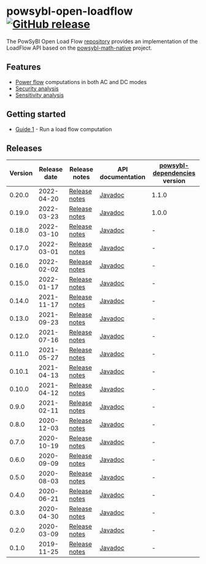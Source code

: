 # powsybl-open-loadflow [![GitHub release](https://img.shields.io/github/release/powsybl/powsybl-open-loadflow.svg?sort=semver)](https://github.com/powsybl/powsybl-open-loadflow/releases/)
The PowSyBl Open Load Flow [repository](https://github.com/powsybl/powsybl-open-loadflow) provides an implementation of the LoadFlow API based on the [powsybl-math-native](powsybl-math-native.md) project.  

## Features

- [Power flow](../../simulation/powerflow/index.md) computations in both AC and DC modes
- [Security analysis](../../simulation/securityanalysis/index.md)
- [Sensitivity analysis](../../simulation/sensitivity/index.md)

## Getting started

- [Guide 1]() - Run a load flow computation

## Releases

| Version | Release date | Release notes | API documentation | [powsybl-dependencies](https://github.com/powsybl/powsybl-dependencies) version|
| ------- | ------------ | ------------- | ----------------- | -------------------------------------------------------------------------------|
| 0.20.0 | 2022-04-20 | [Release notes](https://github.com/powsybl/powsybl-open-loadflow/releases/tag/v0.20.0) | [Javadoc](https://javadoc.io/doc/com.powsybl/powsybl-open-loadflow/0.20.0/index.html) | 1.1.0 |
| 0.19.0 | 2022-03-23 | [Release notes](https://github.com/powsybl/powsybl-open-loadflow/releases/tag/v0.19.0) | [Javadoc](https://javadoc.io/doc/com.powsybl/powsybl-open-loadflow/0.19.0/index.html) | 1.0.0 |
| 0.18.0 | 2022-03-10 | [Release notes](https://github.com/powsybl/powsybl-open-loadflow/releases/tag/v0.18.0) | [Javadoc](https://javadoc.io/doc/com.powsybl/powsybl-open-loadflow/0.18.0/index.html) | - |
| 0.17.0 | 2022-03-01 | [Release notes](https://github.com/powsybl/powsybl-open-loadflow/releases/tag/v0.17.0) | [Javadoc](https://javadoc.io/doc/com.powsybl/powsybl-open-loadflow/0.17.0/index.html) | - |
| 0.16.0 | 2022-02-02 | [Release notes](https://github.com/powsybl/powsybl-open-loadflow/releases/tag/v0.16.0) | [Javadoc](https://javadoc.io/doc/com.powsybl/powsybl-open-loadflow/0.16.0/index.html) | - |
| 0.15.0 | 2022-01-17 | [Release notes](https://github.com/powsybl/powsybl-open-loadflow/releases/tag/v0.15.0) | [Javadoc](https://javadoc.io/doc/com.powsybl/powsybl-open-loadflow/0.15.0/index.html) | - |
| 0.14.0 | 2021-11-17 | [Release notes](https://github.com/powsybl/powsybl-open-loadflow/releases/tag/v0.14.0) | [Javadoc](https://javadoc.io/doc/com.powsybl/powsybl-open-loadflow/0.14.0/index.html) | - |
| 0.13.0 | 2021-09-23 | [Release notes](https://github.com/powsybl/powsybl-open-loadflow/releases/tag/v0.13.0) | [Javadoc](https://javadoc.io/doc/com.powsybl/powsybl-open-loadflow/0.13.0/index.html) | - |
| 0.12.0 | 2021-07-16 | [Release notes](https://github.com/powsybl/powsybl-open-loadflow/releases/tag/v0.12.0) | [Javadoc](https://javadoc.io/doc/com.powsybl/powsybl-open-loadflow/0.12.0/index.html) | - |
| 0.11.0 | 2021-05-27 | [Release notes](https://github.com/powsybl/powsybl-open-loadflow/releases/tag/v0.11.0) | [Javadoc](https://javadoc.io/doc/com.powsybl/powsybl-open-loadflow/0.11.0/index.html) | - |
| 0.10.1 | 2021-04-13 | [Release notes](https://github.com/powsybl/powsybl-open-loadflow/releases/tag/v0.10.1) | [Javadoc](https://javadoc.io/doc/com.powsybl/powsybl-open-loadflow/0.10.1/index.html) | - | 
| 0.10.0 | 2021-04-12 | [Release notes](https://github.com/powsybl/powsybl-open-loadflow/releases/tag/v0.10.0) | [Javadoc](https://javadoc.io/doc/com.powsybl/powsybl-open-loadflow/0.10.0/index.html) | - |
| 0.9.0 | 2021-02-11 | [Release notes](https://github.com/powsybl/powsybl-open-loadflow/releases/tag/v0.9.0) | [Javadoc](https://javadoc.io/doc/com.powsybl/powsybl-open-loadflow/0.9.0/index.html) | - |
| 0.8.0 | 2020-12-03 | [Release notes](https://github.com/powsybl/powsybl-open-loadflow/releases/tag/v0.8.0) | [Javadoc](https://javadoc.io/doc/com.powsybl/powsybl-open-loadflow/0.8.0/index.html) | - |
| 0.7.0 | 2020-10-19 | [Release notes](https://github.com/powsybl/powsybl-open-loadflow/releases/tag/v0.7.0) | [Javadoc](https://javadoc.io/doc/com.powsybl/powsybl-open-loadflow/0.7.0/index.html) | - |
| 0.6.0 | 2020-09-09 | [Release notes](https://github.com/powsybl/powsybl-open-loadflow/releases/tag/v0.6.0) | [Javadoc](https://javadoc.io/doc/com.powsybl/powsybl-open-loadflow/0.6.0/index.html) | - |
| 0.5.0 | 2020-08-03 | [Release notes](https://github.com/powsybl/powsybl-open-loadflow/releases/tag/v0.5.0) | [Javadoc](https://javadoc.io/doc/com.powsybl/powsybl-open-loadflow/0.5.0/index.html) | - |
| 0.4.0 | 2020-06-21 | [Release notes](https://github.com/powsybl/powsybl-open-loadflow/releases/tag/v0.4.0) | [Javadoc](https://javadoc.io/doc/com.powsybl/powsybl-open-loadflow/0.4.0/index.html) | - |
| 0.3.0 | 2020-04-30 | [Release notes](https://github.com/powsybl/powsybl-open-loadflow/releases/tag/v0.3.0) | [Javadoc](https://javadoc.io/doc/com.powsybl/powsybl-open-loadflow/0.3.0/index.html) | - |
| 0.2.0 | 2020-03-09 | [Release notes](https://github.com/powsybl/powsybl-open-loadflow/releases/tag/v0.2.0) | [Javadoc](https://javadoc.io/doc/com.powsybl/powsybl-open-loadflow/0.2.0/index.html) | - |
| 0.1.0 | 2019-11-25 | [Release notes](https://github.com/powsybl/powsybl-open-loadflow/releases/tag/v0.1.0) | [Javadoc](https://javadoc.io/doc/com.powsybl/powsybl-open-loadflow/0.1.0/index.html) | - |
